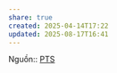 ```yaml
---
share: true
created: 2025-04-14T17:22
updated: 2025-08-17T16:41
---
```


Nguồn:: [PTS](../../../../../../%E2%9A%A1Hi%E1%BB%83u%20bi%E1%BA%BFt%20s%C3%A2u/%CE%9E%20Ngu%E1%BB%93n/PTS.md)
